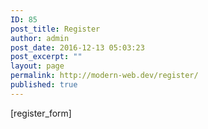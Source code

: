 ```yaml
---
ID: 85
post_title: Register
author: admin
post_date: 2016-12-13 05:03:23
post_excerpt: ""
layout: page
permalink: http://modern-web.dev/register/
published: true
---
```

[register_form]